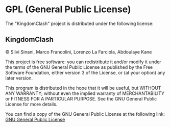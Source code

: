 # GPL (General Public License)

The "KingdomClash" project is distributed under the following license:

## KingdomClash

© Silvi Sinani, Marco Francolini, Lorenzo La Farciola, Abdoulaye Kane

This project is free software: you can redistribute it and/or modify it under the terms of the GNU General Public License as published by the Free Software Foundation, either version 3 of the License, or (at your option) any later version.

This program is distributed in the hope that it will be useful, but WITHOUT ANY WARRANTY; without even the implied warranty of MERCHANTABILITY or FITNESS FOR A PARTICULAR PURPOSE. See the GNU General Public License for more details.

You can find a copy of the GNU General Public License at the following link:
[GNU General Public License](https://www.gnu.org/licenses/gpl.html)
